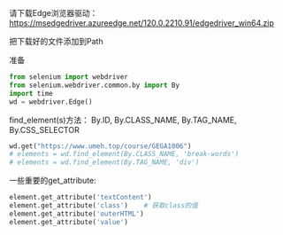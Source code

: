 请下载Edge浏览器驱动：https://msedgedriver.azureedge.net/120.0.2210.91/edgedriver_win64.zip  

把下载好的文件添加到Path



准备
```python
from selenium import webdriver
from selenium.webdriver.common.by import By
import time
wd = webdriver.Edge()
```

find_element(s)方法：
By.ID,  By.CLASS_NAME,  By.TAG_NAME,  By.CSS_SELECTOR
```python
wd.get("https://www.umeh.top/course/GEGA1006")
# elements = wd.find_element(By.CLASS_NAME, 'break-words')
# elements = wd.find_element(By.TAG_NAME, 'div')
```

一些重要的get_attribute:
```python
element.get_attribute('textContent')
element.get_attribute('class')    # 获取class的值
element.get_attribute('outerHTML')
element.get_attribute('value')
```
